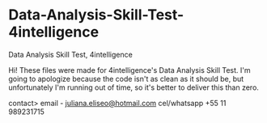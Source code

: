 # Data-Analysis-Skill-Test-4intelligence
Data Analysis Skill Test, 4intelligence

Hi! These files were made for 4intelligence's Data Analysis Skill Test. 
I'm going to apologize because the code isn't as clean as it should be, 
but unfortunately I'm running out of time, 
so it's better to deliver this than zero.


contact> email - juliana.eliseo@hotmail.com
         cel/whatsapp +55 11 989231715
